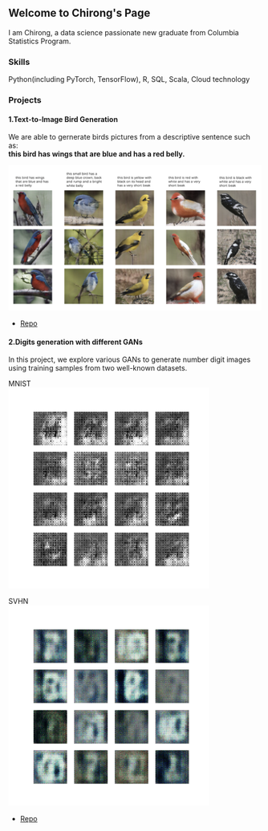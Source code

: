 ## Welcome to Chirong's Page

I am Chirong, a data science passionate new graduate from Columbia Statistics Program.

### Skills

Python(including PyTorch, TensorFlow), R, SQL, Scala, Cloud technology

### Projects 

#### 1.Text-to-Image Bird Generation

We are able to gernerate birds pictures from a descriptive sentence such as:  
**this bird has wings that are blue and has a red belly.**

![Image](./text-image.png)

- [Repo](https://github.com/zhengfei0908/SBA-GAN)

#### 2.Digits generation with different GANs

In this project, we explore various GANs to generate number digit images using training samples from two well-known datasets. 

MNIST  
![mnist](mnist.gif ) 

SVHN  
![svhn](SVHN.gif "SVHN")   

- [Repo](https://github.com/Trccc/5242Project-GAN)
